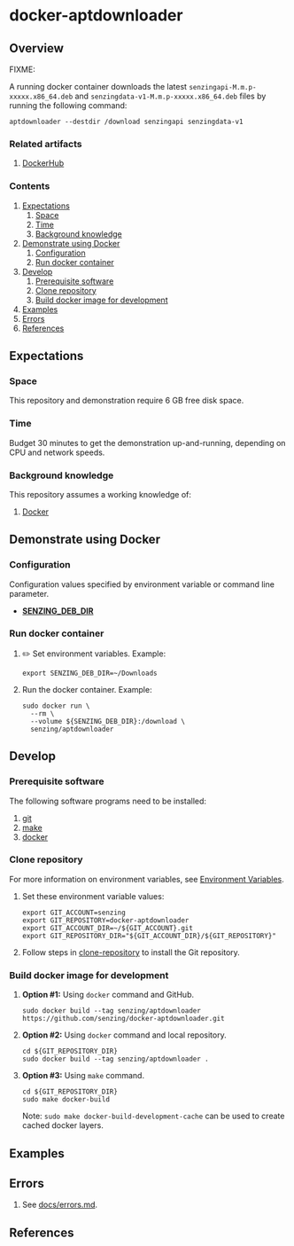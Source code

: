 # docker-aptdownloader

## Overview

FIXME:

A running docker container downloads the latest
`senzingapi-M.m.p-xxxxx.x86_64.deb` and
`senzingdata-v1-M.m.p-xxxxx.x86_64.deb`
files by running the following command:

```console
aptdownloader --destdir /download senzingapi senzingdata-v1
```

### Related artifacts

1. [DockerHub](https://hub.docker.com/r/senzing/aptdownloader)

### Contents

1. [Expectations](#expectations)
    1. [Space](#space)
    1. [Time](#time)
    1. [Background knowledge](#background-knowledge)
1. [Demonstrate using Docker](#demonstrate-using-docker)
    1. [Configuration](#configuration)
    1. [Run docker container](#run-docker-container)
1. [Develop](#develop)
    1. [Prerequisite software](#prerequisite-software)
    1. [Clone repository](#clone-repository)
    1. [Build docker image for development](#build-docker-image-for-development)
1. [Examples](#examples)
1. [Errors](#errors)
1. [References](#references)

## Expectations

### Space

This repository and demonstration require 6 GB free disk space.

### Time

Budget 30 minutes to get the demonstration up-and-running, depending on CPU and network speeds.

### Background knowledge

This repository assumes a working knowledge of:

1. [Docker](https://github.com/Senzing/knowledge-base/blob/master/WHATIS/docker.md)

## Demonstrate using Docker

### Configuration

Configuration values specified by environment variable or command line parameter.

- **[SENZING_DEB_DIR](https://github.com/Senzing/knowledge-base/blob/master/lists/environment-variables.md#senzing_deb_dir)**

### Run docker container

1. :pencil2: Set environment variables.
   Example:

    ```console
    export SENZING_DEB_DIR=~/Downloads
    ```

1. Run the docker container.
   Example:

    ```console
    sudo docker run \
      --rm \
      --volume ${SENZING_DEB_DIR}:/download \
      senzing/aptdownloader
    ```

## Develop

### Prerequisite software

The following software programs need to be installed:

1. [git](https://github.com/Senzing/knowledge-base/blob/master/HOWTO/install-git.md)
1. [make](https://github.com/Senzing/knowledge-base/blob/master/HOWTO/install-make.md)
1. [docker](https://github.com/Senzing/knowledge-base/blob/master/HOWTO/install-docker.md)

### Clone repository

For more information on environment variables,
see [Environment Variables](https://github.com/Senzing/knowledge-base/blob/master/lists/environment-variables.md).

1. Set these environment variable values:

    ```console
    export GIT_ACCOUNT=senzing
    export GIT_REPOSITORY=docker-aptdownloader
    export GIT_ACCOUNT_DIR=~/${GIT_ACCOUNT}.git
    export GIT_REPOSITORY_DIR="${GIT_ACCOUNT_DIR}/${GIT_REPOSITORY}"
    ```

1. Follow steps in [clone-repository](https://github.com/Senzing/knowledge-base/blob/master/HOWTO/clone-repository.md) to install the Git repository.

### Build docker image for development

1. **Option #1:** Using `docker` command and GitHub.

    ```console
    sudo docker build --tag senzing/aptdownloader https://github.com/senzing/docker-aptdownloader.git
    ```

1. **Option #2:** Using `docker` command and local repository.

    ```console
    cd ${GIT_REPOSITORY_DIR}
    sudo docker build --tag senzing/aptdownloader .
    ```

1. **Option #3:** Using `make` command.

    ```console
    cd ${GIT_REPOSITORY_DIR}
    sudo make docker-build
    ```

    Note: `sudo make docker-build-development-cache` can be used to create cached docker layers.

## Examples

## Errors

1. See [docs/errors.md](docs/errors.md).

## References
